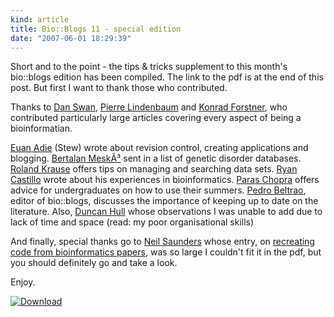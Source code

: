 ```yaml
--- 
kind: article
title: Bio::Blogs 11 - special edition
date: "2007-06-01 18:29:39"
---
```


Short and to the point - the tips &amp; tricks supplement to this month's 
bio::blogs edition has been compiled. The link to the pdf is at the end of this 
post. But first I want to thank those who contributed.

Thanks to <a href="http://eridanusdotnet.wordpress.com/">Dan Swan</a>, <a 
href="http://plindenbaum.blogspot.com/">Pierre Lindenbaum</a> and <a 
href="http://konradscons.blogspot.com/">Konrad Forstner</a>, who contributed 
particularly large articles covering every aspect of being a bioinformatian.

<a href="http://www.ghastlyfop.com/blog/">Euan Adie</a> (Stew) wrote about 
revision control, creating applications and blogging. <a 
href="http://scienceroll.com/">Bertalan MeskÃ³</a> sent in a list of genetic 
disorder databases. <a href="http://nftb.net/">Roland Krause</a> offers tips on 
managing and searching data sets. <a href="http://myfakeif.blogspot.com/">Ryan 
Castillo</a> wrote about his experiences in bioinformatics. <a 
href="http://paraschopra.com/blog/">Paras Chopra</a> offers advice for 
undergraduates on how to use their summers. <a 
href="http://pbeltrao.blogspot.com/">Pedro Beltrao</a>, editor of bio::blogs, 
discusses the importance of keeping up to date on the literature. Also, <a 
href="http://www.nodalpoint.org/user/duncan">Duncan Hull</a> whose observations 
I was unable to add due to lack of time and space (read: my poor organisational 
skills)

And finally, special thanks go to <a 
href="http://nsaunders.wordpress.com/">Neil Saunders</a> whose entry, on <a 
href="http://nsaunders.wordpress.com/2007/05/29/how-to-create-bioinformatics-code-from-a-published-article/">recreating 
code from bioinformatics papers</a>, was so large I couldn't fit it in the pdf, 
but you should definitely go and take a look.

Enjoy.

<a href="http://bioinformatics-zen.s3.amazonaws.com/bioblogs/special_edition.pdf" title="Download"><img src="http://bioinformatics-zen.s3.amazonaws.com/icons/pdf.png" alt="Download" class="centre" /></a>

